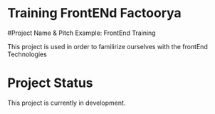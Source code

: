 # Training FrontENd Factoorya
#Project Name & Pitch
Example:
FrontEnd Training 

This project is used in order to familirize ourselves with the frontEnd Technologies 
# Project Status

This project is currently in development.
 
